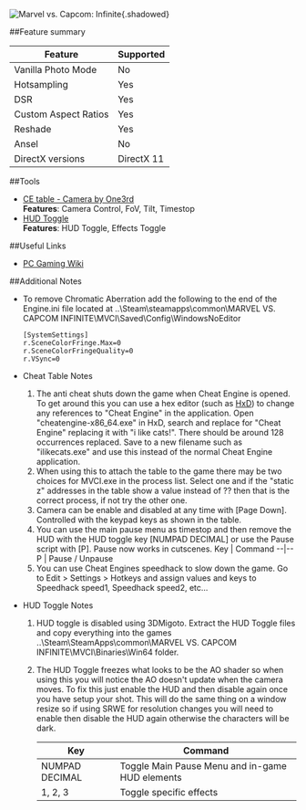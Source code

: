 ![Marvel vs. Capcom: Infinite](Images\MVCI.jpg "Shot by One3rd"){.shadowed}

##Feature summary

Feature | Supported
--|--
Vanilla Photo Mode | No
Hotsampling | Yes
DSR | Yes
Custom Aspect Ratios | Yes
Reshade | Yes
Ansel | No
DirectX versions | DirectX 11
 
##Tools
* [CE table - Camera by One3rd](..\CheatTables\MVCI_One3rd.CT)  
**Features**: Camera Control, FoV, Tilt, Timestop
* [HUD Toggle](https://mega.nz/#!qMIQUQwC!RwVOwzeF_XRPmmo5OO-XUEq8S6PlLRGQb6XFow0VJqQ)  
**Features**: HUD Toggle, Effects Toggle

##Useful Links

* [PC Gaming Wiki](https://pcgamingwiki.com/wiki/Marvel_vs._Capcom:_Infinite)

##Additional Notes

* To remove Chromatic Aberration add the following to the end of the Engine.ini file located at ..\Steam\steamapps\common\MARVEL VS. CAPCOM INFINITE\MVCI\Saved\Config\WindowsNoEditor
    ```
    [SystemSettings]
    r.SceneColorFringe.Max=0
    r.SceneColorFringeQuality=0
    r.VSync=0
    ```
* Cheat Table Notes
    1. The anti cheat shuts down the game when Cheat Engine is opened. To get around this you can use a hex editor (such as [HxD](https://mh-nexus.de/en/hxd/)) to change any references to "Cheat Engine" in the application. Open "cheatengine-x86_64.exe" in HxD, search and replace for "Cheat Engine" replacing it with "i like cats!". There should be around 128 occurrences replaced. Save to a new filename such as "ilikecats.exe" and use this instead of the normal Cheat Engine application.
    2. When using this to attach the table to the game there may be two choices for MVCI.exe in the process list. Select one and if the "static z" addresses in the table show a value instead of ?? then that is the correct process, if not try the other one.
    3. Camera can be enable and disabled at any time with [Page Down]. Controlled with the keypad keys as shown in the table.
    4. You can use the main pause menu as timestop and then remove the HUD with the HUD toggle key [NUMPAD DECIMAL] or use the Pause script with [P]. Pause now works in cutscenes.
          Key | Command
        --|--
        P | Pause / Unpause
    5. You can use Cheat Engines speedhack to slow down the game. Go to Edit > Settings > Hotkeys and assign values and keys to Speedhack speed1, Speedhack speed2, etc...

* HUD Toggle Notes
    1. HUD toggle is disabled using 3DMigoto. Extract the HUD Toggle files and copy everything into the games ..\Steam\SteamApps\common\MARVEL VS. CAPCOM INFINITE\MVCI\Binaries\Win64 folder.
    2. The HUD Toggle freezes what looks to be the AO shader so when using this you will notice the AO doesn't update when the camera moves. To fix this just enable the HUD and then disable again once you have setup your shot. This will do the same thing on a window resize so if using SRWE for resolution changes you will need to enable then disable the HUD again otherwise the characters will be dark.


        Key | Command
        --|--
        NUMPAD DECIMAL | Toggle Main Pause Menu and in-game HUD elements
        1, 2, 3 | Toggle specific effects